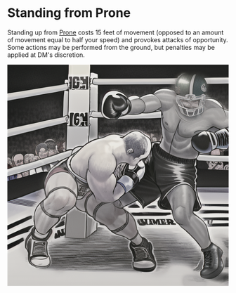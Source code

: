 # Standing from Prone

Standing up from [Prone](https://www.dndbeyond.com/sources/basic-rules/appendix-a-conditions#Prone) costs 15 feet of movement (opposed to an amount of movement equal to half your speed) and provokes attacks of opportunity.
Some actions may be performed from the ground, but penalties may be applied at DM's discretion.

![Prone boxer standing up getting punching by standing boxer who is wearing an NFL helmet](/img/rules/Combat_Rules/prone.png)